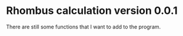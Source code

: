 # Rhombus calculation version 0.0.1

There are still some functions that I want to add to the program.
